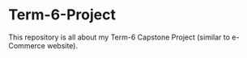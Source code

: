 # Term-6-Project
This repository is all about my Term-6 Capstone Project (similar to e-Commerce website). 
